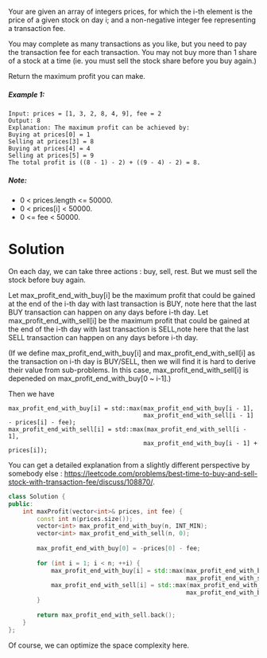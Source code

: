 Your are given an array of integers prices, for which the i-th element is the price of a given stock on day i; and a non-negative integer fee representing a transaction fee.

You may complete as many transactions as you like, but you need to pay the transaction fee for each transaction. You may not buy more than 1 share of a stock at a time (ie. you must sell the stock share before you buy again.)

Return the maximum profit you can make.

##### Example 1:

```
Input: prices = [1, 3, 2, 8, 4, 9], fee = 2
Output: 8
Explanation: The maximum profit can be achieved by:
Buying at prices[0] = 1
Selling at prices[3] = 8
Buying at prices[4] = 4
Selling at prices[5] = 9
The total profit is ((8 - 1) - 2) + ((9 - 4) - 2) = 8.
```

##### Note:

* 0 < prices.length <= 50000.
* 0 < prices[i] < 50000.
* 0 <= fee < 50000.

# Solution

On each day, we can take three actions : buy, sell, rest. But we must sell the stock before buy again.

Let max_profit_end_with_buy[i] be the maximum profit that could be gained at the end of the i-th day with last transaction is BUY, note here that the last BUY transaction can happen on any days before i-th day.
Let max_profit_end_with_sell[i] be the maximum profit that could be gained at the end of the i-th day with last transaction is SELL,note here that the last SELL transaction can happen on any days before i-th day.

(If we define max_profit_end_with_buy[i] and max_profit_end_with_sell[i] as the transaction on i-th day is BUY/SELL, then we will find it is hard to derive their value from sub-problems. In this case, max_profit_end_with_sell[i] is depeneded on max_profit_end_with_buy[0 ~ i-1].)

Then we have

```
max_profit_end_with_buy[i] = std::max(max_profit_end_with_buy[i - 1], 
                                      max_profit_end_with_sell[i - 1] - prices[i] - fee);
max_profit_end_with_sell[i] = std::max(max_profit_end_with_sell[i - 1], 
                                      max_profit_end_with_buy[i - 1] + prices[i]);
```

You can get a detailed explanation from a slightly different perspective by somebody else : https://leetcode.com/problems/best-time-to-buy-and-sell-stock-with-transaction-fee/discuss/108870/.



```cpp
class Solution {
public:
    int maxProfit(vector<int>& prices, int fee) {
        const int n(prices.size());
        vector<int> max_profit_end_with_buy(n, INT_MIN);
        vector<int> max_profit_end_with_sell(n, 0);
        
        max_profit_end_with_buy[0] = -prices[0] - fee; 
        
        for (int i = 1; i < n; ++i) {
            max_profit_end_with_buy[i] = std::max(max_profit_end_with_buy[i - 1], 
                                                  max_profit_end_with_sell[i - 1] - prices[i] - fee);
            max_profit_end_with_sell[i] = std::max(max_profit_end_with_sell[i - 1], 
                                                  max_profit_end_with_buy[i - 1] + prices[i]);
        }
        
        return max_profit_end_with_sell.back();
    }
};
```

Of course, we can optimize the space complexity here.
